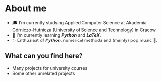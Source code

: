 # About me
- :mortar_board: I’m currently studying Applied Computer Science at Akademia Górniczo-Hutnicza (University of Science and Technology) in Cracow.
- 🌱 I’m currently learning ***Python*** and ***LaTeX***.
- :sparkles: Enthusiast of ***Python***, numerical methods and (mainly) pop music :musical_note:.

## What can you find here?
- Many projects for university courses
- Some other unrelated projects
